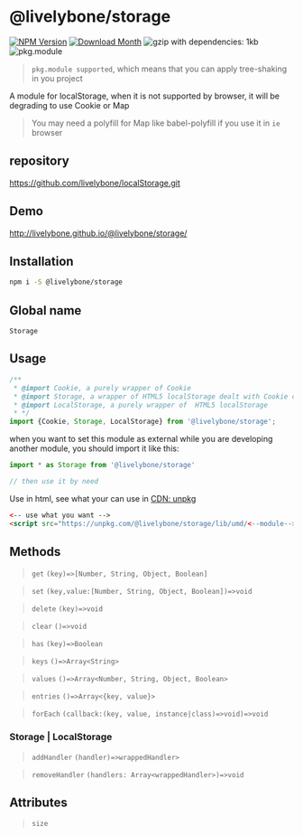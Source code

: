 # @livelybone/storage
[![NPM Version](http://img.shields.io/npm/v/@livelybone/storage.svg?style=flat-square)](https://www.npmjs.com/package/@livelybone/storage)
[![Download Month](http://img.shields.io/npm/dm/@livelybone/storage.svg?style=flat-square)](https://www.npmjs.com/package/@livelybone/storage)
![gzip with dependencies: 1kb](https://img.shields.io/badge/gzip--with--dependencies-1kb-brightgreen.svg "gzip with dependencies: 1kb")
![pkg.module](https://img.shields.io/badge/pkg.module-supported-blue.svg "pkg.module")

> `pkg.module supported`, which means that you can apply tree-shaking in you project

A module for localStorage, when it is not supported by browser, it will be degrading to use Cookie or Map

> You may need a polyfill for Map like babel-polyfill if you use it in `ie` browser

## repository
https://github.com/livelybone/localStorage.git

## Demo
http://livelybone.github.io/@livelybone/storage/

## Installation
```bash
npm i -S @livelybone/storage
```

## Global name
`Storage`

## Usage
```js
/**
 * @import Cookie, a purely wrapper of Cookie
 * @import Storage, a wrapper of HTML5 localStorage dealt with Cookie or Map (Map default)
 * @import LocalStorage, a purely wrapper of  HTML5 localStorage
 * */
import {Cookie, Storage, LocalStorage} from '@livelybone/storage';
```

when you want to set this module as external while you are developing another module, you should import it like this:
```js
import * as Storage from '@livelybone/storage'

// then use it by need
```

Use in html, see what your can use in [CDN: unpkg](https://unpkg.com/@livelybone/storage/lib/umd/)
```html
<-- use what you want -->
<script src="https://unpkg.com/@livelybone/storage/lib/umd/<--module-->.js"></script>
```

## Methods
> `get` `(key)=>[Number, String, Object, Boolean]`

> `set` `(key,value:[Number, String, Object, Boolean])=>void`

> `delete` `(key)=>void`

> `clear` `()=>void`

> `has` `(key)=>Boolean`

> `keys` `()=>Array<String>`

> `values` `()=>Array<Number, String, Object, Boolean>`

> `entries` `()=>Array<{key, value}>`

> `forEach` `(callback:(key, value, instance|class)=>void)=>void`

### Storage | LocalStorage
> `addHandler` `(handler)=>wrappedHandler>`

> `removeHandler` `(handlers: Array<wrappedHandler>)=>void`

## Attributes

> `size`

